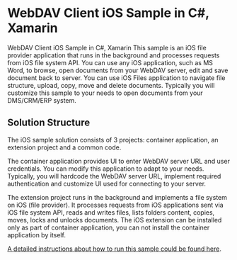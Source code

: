 # WebDAV Client iOS Sample in C#, Xamarin

WebDAV Client iOS Sample in C#, Xamarin
This sample is an iOS file provider application that runs in the background and processes requests from iOS file system API. You can use any iOS application, such as MS Word, to browse, open documents from your WebDAV server, edit and save document back to server. You can use iOS Files application to navigate file structure, upload, copy, move and delete documents. Typically you will customize this sample to your needs to open documents from your DMS/CRM/ERP system.


## Solution Structure 
The iOS sample solution consists of 3 projects: container application, an extension project and a common code.

The container application provides UI to enter WebDAV server URL and user credentials. You can modify this application to adapt to your needs. Typically, you will hardcode the WebDAV server URL, implement required authentication and customize UI used for connecting to your server.

The extension project runs in the background and implements a file system on iOS (file provider). It processes requests from iOS applications sent via iOS file system API, reads and writes files, lists folders content, copies, moves, locks and unlocks documents. The iOS extension can be installed only as part of container application, you can not install the container application by itself.

[A detailed instructions about how to run this sample could be found here](https://www.webdavsystem.com/client/examples/ios_xamarin/).
